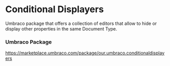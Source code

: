# Conditional Displayers

Umbraco package that offers a collection of editors that allow to hide or display other properties in the same Document Type.

### Umbraco Package

https://marketplace.umbraco.com/package/our.umbraco.conditionaldisplayers